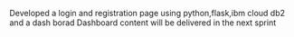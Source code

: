 Developed a login and registration page using python,flask,ibm cloud db2
and a dash borad 
Dashboard content will be delivered in the next sprint